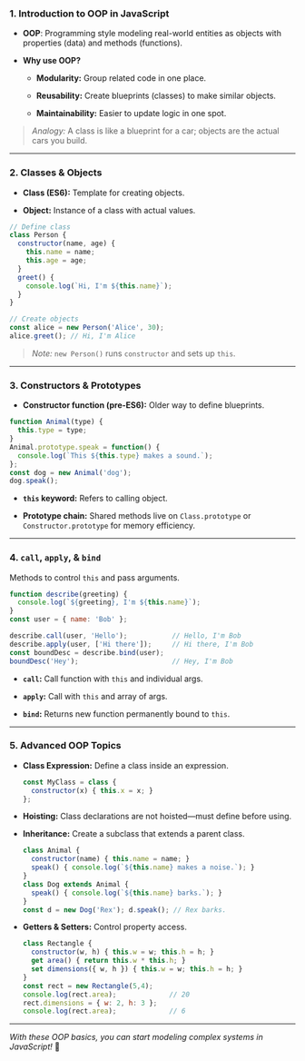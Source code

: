 
### 1. Introduction to OOP in JavaScript

- **OOP**: Programming style modeling real-world entities as objects with properties (data) and methods (functions).
    
- **Why use OOP?**
    
    - **Modularity:** Group related code in one place.
        
    - **Reusability:** Create blueprints (classes) to make similar objects.
        
    - **Maintainability:** Easier to update logic in one spot.
        

> _Analogy:_ A class is like a blueprint for a car; objects are the actual cars you build.

---

### 2. Classes & Objects

- **Class (ES6):** Template for creating objects.
    
- **Object:** Instance of a class with actual values.
    

```js
// Define class
class Person {
  constructor(name, age) {
    this.name = name;
    this.age = age;
  }
  greet() {
    console.log(`Hi, I'm ${this.name}`);
  }
}

// Create objects
const alice = new Person('Alice', 30);
alice.greet(); // Hi, I'm Alice
```

> _Note:_ `new Person()` runs `constructor` and sets up `this`.

---

### 3. Constructors & Prototypes

- **Constructor function (pre-ES6):** Older way to define blueprints.
    

```js
function Animal(type) {
  this.type = type;
}
Animal.prototype.speak = function() {
  console.log(`This ${this.type} makes a sound.`);
};
const dog = new Animal('dog');
dog.speak();
```

- **`this` keyword:** Refers to calling object.
    
- **Prototype chain:** Shared methods live on `Class.prototype` or `Constructor.prototype` for memory efficiency.
    

---

### 4. `call`, `apply`, & `bind`

Methods to control `this` and pass arguments.

```js
function describe(greeting) {
  console.log(`${greeting}, I'm ${this.name}`);
}
const user = { name: 'Bob' };

describe.call(user, 'Hello');           // Hello, I'm Bob
describe.apply(user, ['Hi there']);     // Hi there, I'm Bob
const boundDesc = describe.bind(user);
boundDesc('Hey');                       // Hey, I'm Bob
```

- **`call`:** Call function with `this` and individual args.
    
- **`apply`:** Call with `this` and array of args.
    
- **`bind`:** Returns new function permanently bound to `this`.
    

---

### 5. Advanced OOP Topics

- **Class Expression:** Define a class inside an expression.
    
    ```js
    const MyClass = class {
      constructor(x) { this.x = x; }
    };
    ```
    
- **Hoisting:** Class declarations are not hoisted—must define before using.
    
- **Inheritance:** Create a subclass that extends a parent class.
    
    ```js
    class Animal {
      constructor(name) { this.name = name; }
      speak() { console.log(`${this.name} makes a noise.`); }
    }
    class Dog extends Animal {
      speak() { console.log(`${this.name} barks.`); }
    }
    const d = new Dog('Rex'); d.speak(); // Rex barks.
    ```
    
- **Getters & Setters:** Control property access.
    
    ```js
    class Rectangle {
      constructor(w, h) { this.w = w; this.h = h; }
      get area() { return this.w * this.h; }
      set dimensions({ w, h }) { this.w = w; this.h = h; }
    }
    const rect = new Rectangle(5,4);
    console.log(rect.area);             // 20
    rect.dimensions = { w: 2, h: 3 };
    console.log(rect.area);             // 6
    ```
    

---

_With these OOP basics, you can start modeling complex systems in JavaScript!_ 🚀